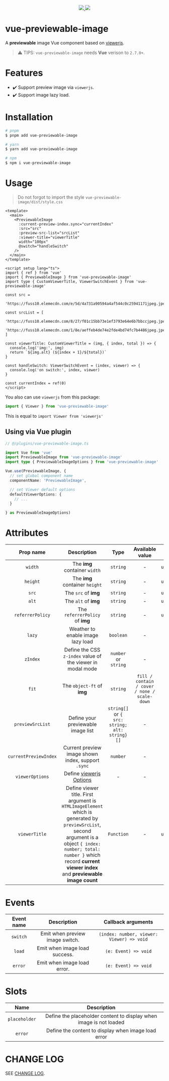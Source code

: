 <p align="center">
  <a href="https://www.npmjs.org/package/vue-previewable-image">
    <img src="https://img.shields.io/npm/v/vue-previewable-image.svg">
  </a>
  <a href="https://npmcharts.com/compare/vue-previewable-image?minimal=true">
    <img src="https://img.shields.io/npm/dm/vue-previewable-image.svg">
  </a>
  <br>
</p>

# vue-previewable-image

A **previewable** image Vue component based on <a href="https://github.com/fengyuanchen/viewerjs" target="_blank">viewerjs</a>.

> :warning: TIPS: `vue-previewable-image` needs **Vue** verison to `2.7.0+`.

# Features

- :heavy_check_mark: Support preview image via `viewerjs`.
- :heavy_check_mark: Support image lazy load.

# Installation

```bash
# pnpm
$ pnpm add vue-previewable-image

# yarn
$ yarn add vue-previewable-image

# npm
$ npm i vue-previewable-image
```

# Usage

> Do not forgot to import the style `vue-previewable-image/dist/style.css`

```vue
<template>
  <main>
    <PreviewableImage
      :current-preview-index.sync="currentIndex"
      :src="src"
      :preview-src-list="srcList"
      :viewer-title="viewerTitle"
      width="100px"
      @switch="handleSwitch"
    />
  </main>
</template>

<script setup lang="ts">
import { ref } from 'vue'
import { PreviewableImage } from 'vue-previewable-image'
import type { CustomViewerTitle, ViewerSwitchEvent } from 'vue-previewable-image'

const src =
  'https://fuss10.elemecdn.com/e/5d/4a731a90594a4af544c0c25941171jpeg.jpeg'

const srcList = [
  'https://fuss10.elemecdn.com/8/27/f01c15bb73e1ef3793e64e6b7bbccjpeg.jpeg',
  'https://fuss10.elemecdn.com/1/8e/aeffeb4de74e2fde4bd74fc7b4486jpeg.jpeg',
]

const viewerTitle: CustomViewerTitle = (img, { index, total }) => {
  console.log('img:', img)
  return `${img.alt} (${index + 1}/${total})`
}

const handleSwitch: ViewerSwitchEvent = (index, viewer) => {
  console.log('on switch:', index, viewer)
}

const currentIndex = ref(0)
</script>

```

You also can use `viewerjs` from this package:

```js
import { Viewer } from 'vue-previewable-image'
```

This is equal to `import Viewer from 'viewerjs'`


## Using via Vue plugin

```ts
// @/plugins/vue-previewable-image.ts

import Vue from 'vue'
import PreviewableImage from 'vue-previewable-image'
import type { PreviewableImageOptions } from 'vue-previewable-image'

Vue.use(PreviewableImage, {
  // set global component name
  componentName: 'PreviewableImage',

  // set Viewer default options
  defaultViewerOptions: {
    // ...
  }

} as PreviewableImageOptions)

```

# Attributes

| Prop name | Description | Type | Available value  | Default value |
| :----: | :----: | :----: | :----: | :----: |
| `width` | The **img** container `width` | `string` | - | `undefined` |
| `height` | The **img** container `height` | `string` | - | `undefined` |
| `src` | The `src` of **img** | `string` | - | `undefined` |
| `alt` | The `alt` of **img** | `string` | - | `undefined` |
| `referrerPolicy` | The `referrerPolicy` of **img** | `string` | - | `undefined` |
| `lazy` | Weather to enable image lazy load | `boolean` | - | `true` |
| `zIndex` | Define the CSS `z-index` value of the viewer in modal mode | `number` or `string` | - | `2015` |
| `fit` | The `object-ft` of **img** | `string` | `fill / contain / cover / none / scale-down` | `fill` |
| `previewSrcList` | Define your previewable image list  | `string[]` or `{ src: string; alt: string}[]` | - | `[]` |
| `currentPreviewIndex` | Current preview image shown index, support `.sync`  | `number` | - | `0` |
| `viewerOptions` | Define <a href="https://github.com/fengyuanchen/viewerjs" target="_blank">viewerjs Options</a> | - | - | `{}` |
| `viewerTitle`| Define viewer title. First argument is `HTMLImageElement` which is generated by `previewSrcList`, second argument is a object `{ index: number; total: number }` which record **current viewer index** and **previewable image count** | `Function` | - | `undefined` |



# Events

| Event name | Description | Callback arguments |
| :---: | :---: | :---: |
| `switch` | Emit when preview image switch. | `(index: number, viewer: Viewer) => void` |
| `load` | Emit when image load success. | `(e: Event) => void` |
| `error` | Emit when image load error. | `(e: Event) => void` |


# Slots

| Name | Description |
| :----: | :----: |
| `placeholder` | Define the placeholder content to display when image is not loaded |
| `error` |  Define the content to display when image load error |

# CHANGE LOG

SEE <a href="./CHANGELOG.md" target="_blank">CHANGE LOG</a>.
